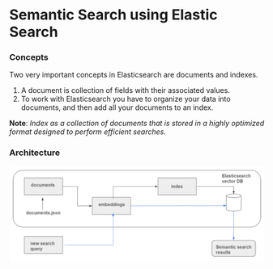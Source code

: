 # Semantic Search using Elastic Search

### Concepts

Two very important concepts in Elasticsearch are documents and indexes.
1. A document is collection of fields with their associated values. 
2. To work with Elasticsearch you have to organize your data into documents, and then add all your documents to an index. 

**Note**: _Index as a collection of documents that is stored in a highly optimized format designed to perform efficient searches._

### Architecture
![alt text](image.png)

